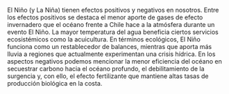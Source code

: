 El Niño (y La Niña) tienen efectos positivos y negativos en nosotros. Entre los efectos positivos se destaca el menor aporte de gases de efecto invernadero que el océano frente a Chile hace a la atmósfera durante un evento El Niño. La mayor temperatura del agua beneficia ciertos servicios ecosistémicos como la acuicultura. En términos ecológicos, El Niño funciona como un restablecedor de balances, mientras que aporta más lluvia a regiones que actualmente experimentan una crisis hídrica. En los aspectos negativos podemos mencionar la menor eficiencia del océano en secuestrar carbono hacia el océano profundo, el debilitamiento de la surgencia y, con ello, el efecto fertilizante que mantiene altas tasas de producción biológica en la costa. 